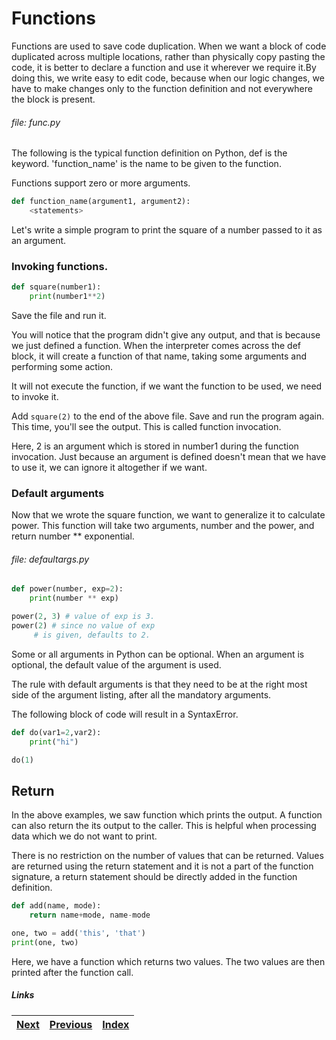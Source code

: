# Functions

Functions are used to save code duplication. When we want a block of code duplicated across multiple locations, rather than physically copy pasting the code, it is better to declare a function and use it wherever we require it.By doing this, we write easy to edit code, because when our logic changes, we have to make changes only to the function definition and not everywhere the block is present.

###### file: func.py

The following is the typical function definition on Python, def is the keyword. 'function\_name' is the name to be given to the function.

Functions support zero or more arguments.

```python
def function_name(argument1, argument2):
    <statements>
```

Let's write a simple program to print the square of a number passed to it as an argument.

### Invoking functions.

```python
def square(number1):
    print(number1**2)
```

Save the file and run it. 

You will notice that the program didn't give any output, and that is because we just defined a function. When the interpreter comes across the def block, it will create a function of that name, taking some arguments and performing some action. 

It will not execute the function, if we want the function to be used, we need to invoke it.

Add `square(2)` to the end of the above file. Save and run the program again. This time, you'll see the output. This is called function invocation.

Here, 2 is an argument which is stored in number1 during the function invocation. Just because an argument is defined doesn't mean that we have to use it, we can ignore it altogether if we want.

### Default arguments

Now that we wrote the square function, we want to generalize it to calculate power. This function will take two arguments, number and the power, and return number \*\* exponential.

###### file: defaultargs.py

```python
def power(number, exp=2):
    print(number ** exp)

power(2, 3) # value of exp is 3.
power(2) # since no value of exp
	 # is given, defaults to 2.
```

Some or all arguments in Python can be optional. When an argument is optional, the default value of the argument is used.

The rule with default arguments is that they need to be at the right most side of the argument listing, after all the mandatory arguments.

The following block of code will result in a SyntaxError.
```python
def do(var1=2,var2):
    print("hi")

do(1)
```

## Return
In the above examples, we saw function which prints the output. A function can also return the its output to the caller. This is helpful when processing data which we do not want to print.

There is no restriction on the number of values that can be returned. Values are returned using the return statement and it is not a part of the function signature, a return statement should be directly added in the function definition.

```python
def add(name, mode):
    return name+mode, name-mode

one, two = add('this', 'that')
print(one, two)
```

Here, we have a function which returns two values. The two values are then printed after the function call.

##### Links

|[Next](10-task.md) | [Previous](08-exception.md) |  [Index](https://github.com/thewhitetulip/build-app-with-python-antitextbook/blob/master/SUMMARY.md)
| ----| ----| ----| 
